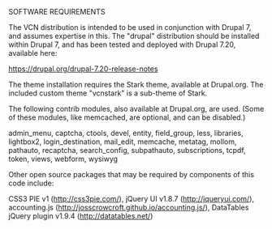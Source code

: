 
SOFTWARE REQUIREMENTS

The VCN distribution is intended to be used in conjunction with Drupal 7, and assumes expertise in this.  The "drupal" distribution should be installed within Drupal 7, and has been tested and deployed with Drupal 7.20, available here:

https://drupal.org/drupal-7.20-release-notes 

The theme installation requires the Stark theme, available at Drupal.org.  The included custom theme "vcnstark" is a sub-theme of Stark.

The following contrib modules, also available at Drupal.org, are used.  (Some of these modules, like memcached, are optional, and can be disabled.) 

admin_menu, captcha, ctools, devel, entity, field_group, less, libraries, lightbox2, login_destination, mail_edit, memcache, metatag, mollom, pathauto, recaptcha, search_config, subpathauto, subscriptions, tcpdf, token, views, webform, wysiwyg

Other open source packages that may be required by components of this code include:

CSS3 PIE v1 (http://css3pie.com/), jQuery UI v1.8.7 (http://jqueryui.com/), accounting.js (http://josscrowcroft.github.io/accounting.js/), DataTables jQuery plugin v1.9.4 (http://datatables.net/)


